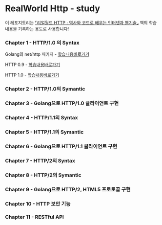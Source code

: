 # RealWorld Http - study

이 레포지토리는 [⌜리얼월드 HTTP : 역사와 코드로 배우는 인터넷과 웹기술⌟](https://www.hanbit.co.kr/store/books/look.php?p_code=B7009240426) 책의 학습 내용을 기록하는 용도로 사용합니다!

### Chapter 1 - HTTP/1.0 의 Syntax

Golang의 net/http 패키지 - [학습내용바로가기](Chapter1/net_http_package.md)

HTTP 0.9 - [학습내용바로가기](Chapter1/1.2_http0.9.md)

HTTP 1.0 - [학습내용바로가기](Chapter1/1.3_http1.0.md)

### Chapter 2 - HTTP/1.0의 Symantic
### Chapter 3 - Golang으로 HTTP/1.0 클라이언트 구현
### Chapter 4 - HTTP/1.1의 Syntax
### Chapter 5 - HTTP/1.1의 Symantic
### Chapter 6 - Golang으로 HTTP/1.1 클라이언트 구현
### Chapter 7 - HTTP/2의 Syntax
### Chapter 8 - HTTP/2의 Symantic
### Chapter 9 - Golang으로 HTTP/2, HTML5 프로토콜 구현
### Chapter 10 - HTTP 보안 기능
### Chapter 11 - RESTful API
